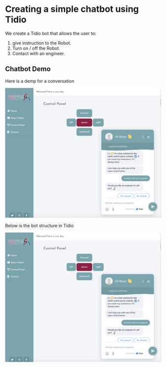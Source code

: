 # Creating a simple chatbot using Tidio

We create a Tidio bot that allows the user to:

1) give instruction to the Robot.
2) Turn on / off the Robot.
3) Contact with an engineer.

## Chatbot Demo

Here is a demp for a conversation

![alt text](https://github.com/mmehmadi94/Internship-with-Smart-methods/blob/master/chatbot_with_Tidio/Demo_chatbot.png)


Below is the bot structure in Tidio 

[![SC2 Video](https://github.com/mmehmadi94/Internship-with-Smart-methods/blob/master/chatbot_with_Tidio/Demo_chatbot.png)](https://www.youtube.com/watch?v=--b-9HrKK6w "SC2 Mini game - Click to Watch!")
